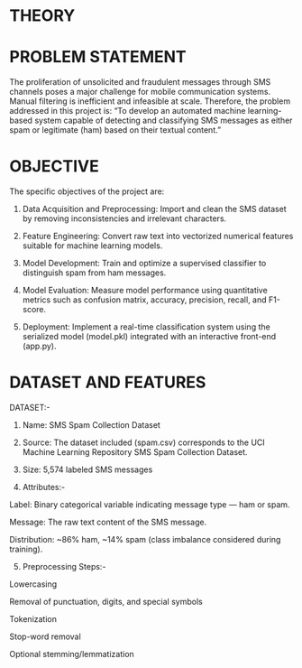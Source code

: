 # THEORY

# PROBLEM STATEMENT

The proliferation of unsolicited and fraudulent messages through SMS channels poses a major challenge for mobile communication systems. Manual filtering is inefficient and infeasible at scale. Therefore, the problem addressed in this project is:
“To develop an automated machine learning-based system capable of detecting and classifying SMS messages as either spam or legitimate (ham) based on their textual content.”

# OBJECTIVE

The specific objectives of the project are:

1) Data Acquisition and Preprocessing: Import and clean the SMS dataset by removing inconsistencies and irrelevant characters.

2) Feature Engineering: Convert raw text into vectorized numerical features suitable for machine learning models.

3) Model Development: Train and optimize a supervised classifier to distinguish spam from ham messages.

4) Model Evaluation: Measure model performance using quantitative metrics such as confusion matrix, accuracy, precision, recall, and F1-score.

5) Deployment: Implement a real-time classification system using the serialized model (model.pkl) integrated with an interactive front-end (app.py).

# DATASET AND FEATURES

DATASET:-

1) Name: SMS Spam Collection Dataset

2) Source: The dataset included (spam.csv) corresponds to the UCI Machine Learning Repository SMS Spam Collection Dataset.

3) Size: 5,574 labeled SMS messages

4) Attributes:-

Label: Binary categorical variable indicating message type — ham or spam.

Message: The raw text content of the SMS message.

Distribution: ~86% ham, ~14% spam (class imbalance considered during training).

5) Preprocessing Steps:-

Lowercasing

Removal of punctuation, digits, and special symbols

Tokenization

Stop-word removal

Optional stemming/lemmatization
